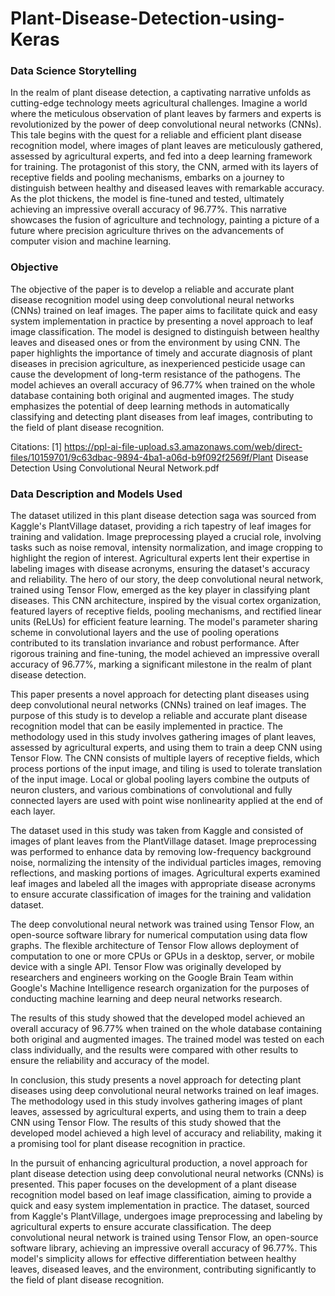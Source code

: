 # Plant-Disease-Detection-using-Keras

### Data Science Storytelling

In the realm of plant disease detection, a captivating narrative unfolds as cutting-edge technology meets agricultural challenges. Imagine a world where the meticulous observation of plant leaves by farmers and experts is revolutionized by the power of deep convolutional neural networks (CNNs). This tale begins with the quest for a reliable and efficient plant disease recognition model, where images of plant leaves are meticulously gathered, assessed by agricultural experts, and fed into a deep learning framework for training. The protagonist of this story, the CNN, armed with its layers of receptive fields and pooling mechanisms, embarks on a journey to distinguish between healthy and diseased leaves with remarkable accuracy. As the plot thickens, the model is fine-tuned and tested, ultimately achieving an impressive overall accuracy of 96.77%. This narrative showcases the fusion of agriculture and technology, painting a picture of a future where precision agriculture thrives on the advancements of computer vision and machine learning.

### Objective 

The objective of the paper is to develop a reliable and accurate plant disease recognition model using deep convolutional neural networks (CNNs) trained on leaf images. The paper aims to facilitate quick and easy system implementation in practice by presenting a novel approach to leaf image classification. The model is designed to distinguish between healthy leaves and diseased ones or from the environment by using CNN. The paper highlights the importance of timely and accurate diagnosis of plant diseases in precision agriculture, as inexperienced pesticide usage can cause the development of long-term resistance of the pathogens. The model achieves an overall accuracy of 96.77% when trained on the whole database containing both original and augmented images. The study emphasizes the potential of deep learning methods in automatically classifying and detecting plant diseases from leaf images, contributing to the field of plant disease recognition.

Citations:
[1] https://ppl-ai-file-upload.s3.amazonaws.com/web/direct-files/10159701/9c63dbac-9894-4ba1-a06d-b9f092f2569f/Plant Disease Detection Using Convolutional Neural Network.pdf

### Data Description and Models Used

The dataset utilized in this plant disease detection saga was sourced from Kaggle's PlantVillage dataset, providing a rich tapestry of leaf images for training and validation. Image preprocessing played a crucial role, involving tasks such as noise removal, intensity normalization, and image cropping to highlight the region of interest. Agricultural experts lent their expertise in labeling images with disease acronyms, ensuring the dataset's accuracy and reliability. The hero of our story, the deep convolutional neural network, trained using Tensor Flow, emerged as the key player in classifying plant diseases. This CNN architecture, inspired by the visual cortex organization, featured layers of receptive fields, pooling mechanisms, and rectified linear units (ReLUs) for efficient feature learning. The model's parameter sharing scheme in convolutional layers and the use of pooling operations contributed to its translation invariance and robust performance. After rigorous training and fine-tuning, the model achieved an impressive overall accuracy of 96.77%, marking a significant milestone in the realm of plant disease detection.


This paper presents a novel approach for detecting plant diseases using deep convolutional neural networks (CNNs) trained on leaf images. The purpose of this study is to develop a reliable and accurate plant disease recognition model that can be easily implemented in practice. The methodology used in this study involves gathering images of plant leaves, assessed by agricultural experts, and using them to train a deep CNN using Tensor Flow. The CNN consists of multiple layers of receptive fields, which process portions of the input image, and tiling is used to tolerate translation of the input image. Local or global pooling layers combine the outputs of neuron clusters, and various combinations of convolutional and fully connected layers are used with point wise nonlinearity applied at the end of each layer.

The dataset used in this study was taken from Kaggle and consisted of images of plant leaves from the PlantVillage dataset. Image preprocessing was performed to enhance data by removing low-frequency background noise, normalizing the intensity of the individual particles images, removing reflections, and masking portions of images. Agricultural experts examined leaf images and labeled all the images with appropriate disease acronyms to ensure accurate classification of images for the training and validation dataset.

The deep convolutional neural network was trained using Tensor Flow, an open-source software library for numerical computation using data flow graphs. The flexible architecture of Tensor Flow allows deployment of computation to one or more CPUs or GPUs in a desktop, server, or mobile device with a single API. Tensor Flow was originally developed by researchers and engineers working on the Google Brain Team within Google's Machine Intelligence research organization for the purposes of conducting machine learning and deep neural networks research.

The results of this study showed that the developed model achieved an overall accuracy of 96.77% when trained on the whole database containing both original and augmented images. The trained model was tested on each class individually, and the results were compared with other results to ensure the reliability and accuracy of the model.

In conclusion, this study presents a novel approach for detecting plant diseases using deep convolutional neural networks trained on leaf images. The methodology used in this study involves gathering images of plant leaves, assessed by agricultural experts, and using them to train a deep CNN using Tensor Flow. The results of this study showed that the developed model achieved a high level of accuracy and reliability, making it a promising tool for plant disease recognition in practice.


In the pursuit of enhancing agricultural production, a novel approach for plant disease detection using deep convolutional neural networks (CNNs) is presented. This paper focuses on the development of a plant disease recognition model based on leaf image classification, aiming to provide a quick and easy system implementation in practice. The dataset, sourced from Kaggle's PlantVillage, undergoes image preprocessing and labeling by agricultural experts to ensure accurate classification. The deep convolutional neural network is trained using Tensor Flow, an open-source software library, achieving an impressive overall accuracy of 96.77%. This model's simplicity allows for effective differentiation between healthy leaves, diseased leaves, and the environment, contributing significantly to the field of plant disease recognition.


